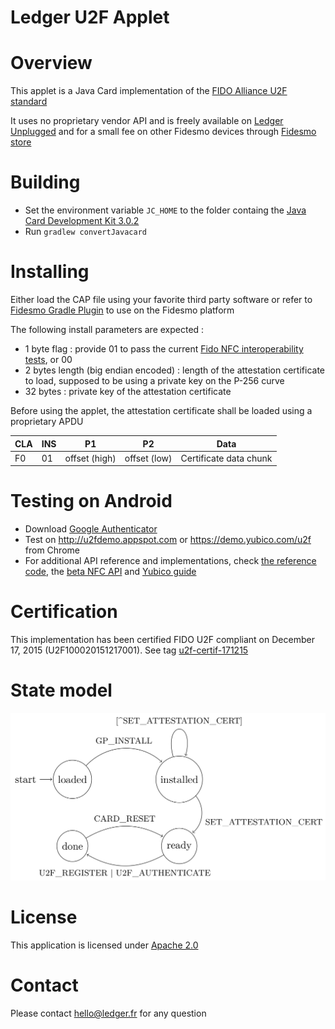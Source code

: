 Ledger U2F Applet
=================

# Overview

This applet is a Java Card implementation of the [FIDO Alliance U2F standard](https://fidoalliance.org/)

It uses no proprietary vendor API and is freely available on [Ledger Unplugged](https://www.ledgerwallet.com/products/6-ledger-unplugged) and for a small fee on other Fidesmo devices through [Fidesmo store](http://www.fidesmo.com/apps/4f97a2e9)

# Building 

  - Set the environment variable `JC_HOME` to the folder containg the [Java Card Development Kit 3.0.2](http://www.oracle.com/technetwork/java/embedded/javacard/downloads/index.html)
  - Run `gradlew convertJavacard`

# Installing 

Either load the CAP file using your favorite third party software or refer to [Fidesmo Gradle Plugin](https://github.com/fidesmo/gradle-javacard) to use on the Fidesmo platform

 
The following install parameters are expected : 

  - 1 byte flag : provide 01 to pass the current [Fido NFC interoperability tests](https://github.com/google/u2f-ref-code/tree/master/u2f-tests), or 00 
  - 2 bytes length (big endian encoded) : length of the attestation certificate to load, supposed to be using a private key on the P-256 curve 
  - 32 bytes : private key of the attestation certificate 

Before using the applet, the attestation certificate shall be loaded using a proprietary APDU 

| CLA | INS | P1            | P2           | Data                    |
| --- | --- | ------------- | ------------ | ----------------------- |
| F0  | 01  | offset (high) | offset (low) | Certificate data chunk  | 

# Testing on Android 

  - Download [Google Authenticator](https://play.google.com/store/apps/details?id=com.google.android.apps.authenticator2)
  - Test on http://u2fdemo.appspot.com or https://demo.yubico.com/u2f from Chrome
  - For additional API reference and implementations, check [the reference code](https://github.com/google/u2f-ref-code), the [beta NFC API](https://github.com/google/u2f-ref-code/blob/no-extension/u2f-gae-demo/war/js/u2f-api.js) and [Yubico guide](https://www.yubico.com/applications/fido/) 

# Certification

This implementation has been certified FIDO U2F compliant on December 17, 2015 (U2F100020151217001). See tag [u2f-certif-171215](https://github.com/LedgerHQ/ledger-u2f-javacard/tree/u2f-certif-171215)
  
# State model

![state model diagram](state-model.png)

# License

This application is licensed under [Apache 2.0](http://www.apache.org/licenses/LICENSE-2.0)

# Contact

Please contact hello@ledger.fr for any question


